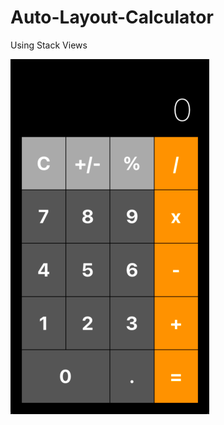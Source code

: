 # Auto-Layout-Calculator

Using Stack Views 

![Image alt](https://github.com/shanidzeann/Screenshots/blob/master/AutoLayoutCalculator.png)

